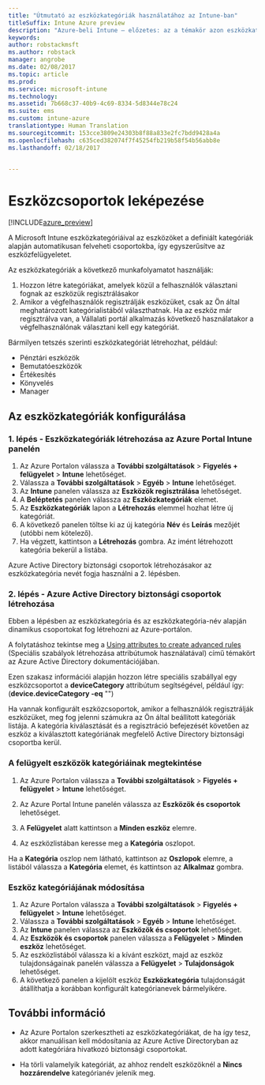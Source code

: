 ```yaml
---
title: "Útmutató az eszközkategóriák használatához az Intune-ban"
titleSuffix: Intune Azure preview
description: "Azure-beli Intune – előzetes: az a témakör azon eszközkategóriák használatát ismerteti, amelyek közül a felhasználók választhatnak eszközük Intune-os regisztrálásakor."
keywords: 
author: robstackmsft
ms.author: robstack
manager: angrobe
ms.date: 02/08/2017
ms.topic: article
ms.prod: 
ms.service: microsoft-intune
ms.technology: 
ms.assetid: 7b668c37-40b9-4c69-8334-5d8344e78c24
ms.suite: ems
ms.custom: intune-azure
translationtype: Human Translation
ms.sourcegitcommit: 153cce3809e24303b8f88a833e2fc7bdd9428a4a
ms.openlocfilehash: c635ced382074f7f45254fb219b58f54b56abb8e
ms.lasthandoff: 02/18/2017


---
```


# <a name="map-device-groups"></a>Eszközcsoportok leképezése


[!INCLUDE[azure_preview](../includes/azure_preview.md)]

A Microsoft Intune eszközkategóriáival az eszközöket a definiált kategóriák alapján automatikusan felveheti csoportokba, így egyszerűsítve az eszközfelügyeletet.

Az eszközkategóriák a következő munkafolyamatot használják:
1.    Hozzon létre kategóriákat, amelyek közül a felhasználók választani fognak az eszközük regisztrálásakor
4.    Amikor a végfelhasználók regisztrálják eszközüket, csak az Ön által meghatározott kategórialistából választhatnak. Ha az eszköz már regisztrálva van, a Vállalati portál alkalmazás következő használatakor a végfelhasználónak választani kell egy kategóriát.


Bármilyen tetszés szerinti eszközkategóriát létrehozhat, például:
- Pénztári eszközök
- Bemutatóeszközök
- Értékesítés
- Könyvelés
- Manager

## <a name="how-to-configure-device-categories"></a>Az eszközkategóriák konfigurálása

### <a name="step-1---create-device-categories-in-the-intune-blade-of-the-azure-portal"></a>1. lépés - Eszközkategóriák létrehozása az Azure Portal Intune panelén
1. Az Azure Portalon válassza a **További szolgáltatások** > **Figyelés + felügyelet** > **Intune** lehetőséget.
2. Válassza a **További szolgáltatások** > **Egyéb** > **Intune** lehetőséget.
3. Az **Intune** panelen válassza az **Eszközök regisztrálása** lehetőséget.
3. A **Beléptetés** panelen válassza az **Eszközkategóriák** elemet.
4. Az **Eszközkategóriák** lapon a **Létrehozás** elemmel hozhat létre új kategóriát.
5. A következő panelen töltse ki az új kategória **Név** és **Leírás** mezőjét (utóbbi nem kötelező).
6. Ha végzett, kattintson a **Létrehozás** gombra. Az imént létrehozott kategória bekerül a listába.

Azure Active Directory biztonsági csoportok létrehozásakor az eszközkategória nevét fogja használni a 2. lépésben.

### <a name="step-2---create-azure-active-directory-security-groups"></a>2. lépés - Azure Active Directory biztonsági csoportok létrehozása
Ebben a lépésben az eszközkategória és az eszközkategória-név alapján dinamikus csoportokat fog létrehozni az Azure-portálon.

A folytatáshoz tekintse meg a [Using attributes to create advanced rules](https://azure.microsoft.com/documentation/articles/active-directory-accessmanagement-groups-with-advanced-rules/#using-attributes-to-create-rules-for-device-objects) (Speciális szabályok létrehozása attribútumok használatával) című témakört az Azure Active Directory dokumentációjában. 

Ezen szakasz információi alapján hozzon létre speciális szabállyal egy eszközcsoportot a **deviceCategory** attribútum segítségével, például így: (**device.deviceCategory -eq** "*<the device category name you got from the Intune portal>*")

Ha vannak konfigurált eszközcsoportok, amikor a felhasználók regisztrálják eszközüket, meg fog jelenni számukra az Ön által beállított kategóriák listája. A kategória kiválasztását és a regisztráció befejezését követően az eszköz a kiválasztott kategóriának megfelelő Active Directory biztonsági csoportba kerül.

### <a name="how-to-view-the-categories-of-devices-you-manage"></a>A felügyelt eszközök kategóriáinak megtekintése

1.    Az Azure Portalon válassza a **További szolgáltatások** > **Figyelés + felügyelet** > **Intune** lehetőséget.

2. Az Azure Portal Intune panelén válassza az **Eszközök és csoportok** lehetőséget.

3.    A **Felügyelet** alatt kattintson a **Minden eszköz** elemre.

4.    Az eszközlistában keresse meg a **Kategória** oszlopot.

Ha a **Kategória** oszlop nem látható, kattintson az **Oszlopok** elemre, a listából válassza a **Kategória** elemet, és kattintson az **Alkalmaz** gombra.

### <a name="to-change-the-category-of-a-device"></a>Eszköz kategóriájának módosítása

1. Az Azure Portalon válassza a **További szolgáltatások** > **Figyelés + felügyelet** > **Intune** lehetőséget.
2. Válassza a **További szolgáltatások** > **Egyéb** > **Intune** lehetőséget.
3. Az **Intune** panelen válassza az **Eszközök és csoportok** lehetőséget.
4. Az **Eszközök és csoportok** panelen válassza a **Felügyelet** > **Minden eszköz** lehetőséget.
5. Az eszközlistából válassza ki a kívánt eszközt, majd az eszköz tulajdonságainak panelén válassza a **Felügyelet** > **Tulajdonságok** lehetőséget.
6. A következő panelen a kijelölt eszköz **Eszközkategória** tulajdonságát átállíthatja a korábban konfigurált kategórianevek bármelyikére.



## <a name="further-information"></a>További információ
- Az Azure Portalon szerkesztheti az eszközkategóriákat, de ha így tesz, akkor manuálisan kell módosítania az Azure Active Directoryban az adott kategóriára hivatkozó biztonsági csoportokat.

- Ha törli valamelyik kategóriát, az ahhoz rendelt eszközöknél a **Nincs hozzárendelve** kategórianév jelenik meg.



